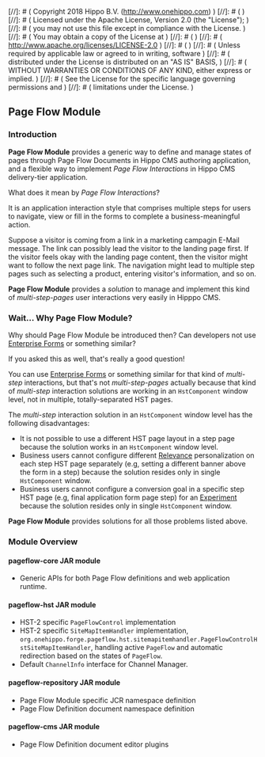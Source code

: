 
[//]: # (  Copyright 2018 Hippo B.V. (http://www.onehippo.com)  )
[//]: # (  )
[//]: # (  Licensed under the Apache License, Version 2.0 (the "License");  )
[//]: # (  you may not use this file except in compliance with the License.  )
[//]: # (  You may obtain a copy of the License at  )
[//]: # (  )
[//]: # (       http://www.apache.org/licenses/LICENSE-2.0  )
[//]: # (  )
[//]: # (  Unless required by applicable law or agreed to in writing, software  )
[//]: # (  distributed under the License is distributed on an "AS IS" BASIS,  )
[//]: # (  WITHOUT WARRANTIES OR CONDITIONS OF ANY KIND, either express or implied.  )
[//]: # (  See the License for the specific language governing permissions and  )
[//]: # (  limitations under the License.  )

## Page Flow Module

### Introduction

**Page Flow Module** provides a generic way to define and manage states of pages through Page Flow Documents
in Hippo CMS authoring application, and a flexible way to implement *Page Flow Interactions* in Hippo CMS delivery-tier
application.

What does it mean by *Page Flow Interactions*?

It is an application interaction style that comprises multiple steps for users to navigate, view or fill in the forms
to complete a business-meaningful action.

Suppose a visitor is coming from a link in a marketing campagin E-Mail message. The link can possibly lead the visitor
to the landing page first. If the visitor feels okay with the landing page content, then the visitor might want to
follow the next page link. The navigation might lead to multiple step pages such as selecting a product, entering
visitor's information, and so on.

**Page Flow Module** provides a *solution* to manage and implement this kind of *multi-step-pages* user interactions
very easily in Hipppo CMS.

### Wait... Why Page Flow Module?

Why should Page Flow Module be introduced then? Can developers not use
[Enterprise Forms](https://www.onehippo.org/library/enterprise/enterprise-features/enterprise-forms/enterprise-forms.html)
or something similar?

If you asked this as well, that's really a good question!

You can use [Enterprise Forms](https://www.onehippo.org/library/enterprise/enterprise-features/enterprise-forms/enterprise-forms.html)
or something similar for that kind of *multi-step* interactions, but that's not *multi-step-pages* actually
because that kind of *multi-step* interaction solutions are working in an <code>HstComponent</code> window level,
not in multiple, totally-separated HST pages.

The *multi-step* interaction solution in an <code>HstComponent</code> window level has the following disadvantages:

- It is not possible to use a different HST page layout in a step page because the solution works in an <code>HstComponent</code> window level.
- Business users cannot configure different
[Relevance](https://www.onehippo.org/library/enterprise/enterprise-features/targeting/targeting.html)
personalization on each step HST page separately (e.g, setting a different banner above the form in a step)
because the solution resides only in single <code>HstComponent</code> window.
- Business users cannot configure a conversion goal in a specific step HST page (e.g, final application form page step)
for an [Experiment](https://www.onehippo.org/library/end-user-manual/experiments/experiments.html)
because the solution resides only in single <code>HstComponent</code> window.

**Page Flow Module** provides solutions for all those problems listed above.

### Module Overview

#### **pageflow-core** JAR module

- Generic APIs for both Page Flow definitions and web application runtime.

#### **pageflow-hst** JAR module

- HST-2 specific <code>PageFlowControl</code> implementation
- HST-2 specific <code>SiteMapItemHandler</code> implementation,
<code>org.onehippo.forge.pageflow.hst.sitemapitemhandler.PageFlowControlHstSiteMapItemHandler</code>,
handling active <code>PageFlow</code> and automatic redirection based on the states of <code>PageFlow</code>.
- Default <code>ChannelInfo</code> interface for Channel Manager.

#### **pageflow-repository** JAR module

- Page Flow Module specific JCR namespace definition
- Page Flow Definition document namespace definition

#### **pageflow-cms** JAR module

- Page Flow Definition document editor plugins
